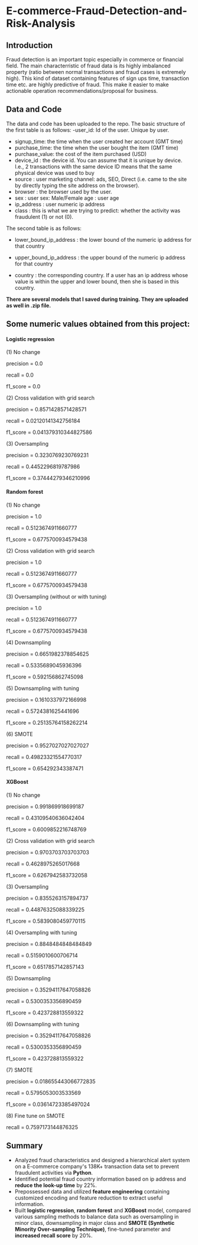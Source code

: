 # E-commerce-Fraud-Detection-and-Risk-Analysis

## Introduction
Fraud detection is an important topic especially in commerce or financial field. The main characterristic of fraud data is its highly imbalanced property (ratio between normal transactions and fraud cases is extremely high). This kind of dataset containing features of sign ups time, transaction time etc. are highly predictive of fraud. This make it easier to make actionable operation recommendations/proposal for business.

## Data and Code
The data and code has been uploaded to the repo. The basic structure of the first table is as follows: 
-user_id: Id of the user. Unique by user.
- signup_time: the time when the user created her account (GMT time)
- purchase_time: the time when the user bought the item (GMT time)
- purchase_value: the cost of the item purchased (USD)
- device_id : the device id. You can assume that it is unique by device. I.e., 2 transactions with the same device ID means that the same physical device was used to buy
- source : user marketing channel: ads, SEO, Direct (i.e. came to the site by directly typing the site address on the browser).
- browser : the browser used by the user.
- sex : user sex: Male/Female age : user age
- ip_address : user numeric ip address
- class : this is what we are trying to predict: whether the activity was fraudulent (1) or not (0).

The second table is as follows:

- lower_bound_ip_address : the lower bound of the numeric ip address for that country

- upper_bound_ip_address : the upper bound of the numeric ip address for that country

- country : the corresponding country. If a user has an ip address whose value is within the upper and lower bound, then she is based in this country.

**There are several models that I saved during training. They are uploaded as well in .zip file.**

## Some numeric values obtained from this project:
#### Logistic regression
(1) No change

precision = 0.0

recall = 0.0

f1_score = 0.0

(2) Cross validation with grid search

precision = 0.8571428571428571

recall = 0.02120141342756184

f1_score = 0.041379310344827586

(3) Oversampling

precision = 0.3230769230769231

recall = 0.4452296819787986

f1_score = 0.37444279346210996

#### Random forest
(1) No change

precision = 1.0

recall = 0.5123674911660777

f1_score = 0.6775700934579438

(2) Cross validation with grid search

precision = 1.0

recall = 0.5123674911660777

f1_score = 0.6775700934579438

(3) Oversampling (without or with tuning)

precision = 1.0

recall = 0.5123674911660777

f1_score = 0.6775700934579438

(4) Downsampling

precision = 0.6651982378854625

recall = 0.5335689045936396

f1_score = 0.592156862745098

(5) Downsampling with tuning

precision = 0.1610337972166998

recall = 0.5724381625441696

f1_score = 0.25135764158262214

(6) SMOTE

precision = 0.9527027027027027

recall = 0.49823321554770317

f1_score = 0.654292343387471

#### XGBoost
(1) No change

precision = 0.991869918699187

recall = 0.43109540636042404

f1_score = 0.6009852216748769

(2) Cross validation with grid search

precision = 0.9703703703703703

recall = 0.4628975265017668

f1_score = 0.6267942583732058

(3) Oversampling

precision = 0.8355263157894737

recall = 0.44876325088339225

f1_score = 0.5839080459770115

(4) Oversampling with tuning

precision = 0.8848484848484849

recall = 0.5159010600706714

f1_score = 0.6517857142857143

(5) Downsampling 

precision = 0.35294117647058826

recall = 0.5300353356890459

f1_score = 0.423728813559322

(6) Downsampling with tuning

precision = 0.35294117647058826

recall = 0.5300353356890459

f1_score = 0.423728813559322

(7) SMOTE

precision = 0.018655443066772835

recall = 0.5795053003533569

f1_score = 0.03614723385497024

(8) Fine tune on SMOTE

recall = 0.7597173144876325

## Summary
- Analyzed fraud characteristics and designed a hierarchical alert system on a E-commerce company's 138K+ transaction data set to prevent fraudulent activities via **Python**.
- Identified potential fraud country information based on ip address and **reduce the look-up time** by 22%.
- Prepossessed data and utilized **feature engineering** containing customized encoding and feature reduction to extract useful information. 
- Built **logistic regression**, **random forest** and **XGBoost** model, compared various sampling methods to balance data such as oversampling in minor class, downsampling in major class and **SMOTE (Synthetic Minority Over-sampling Technique)**, fine-tuned parameter and **increased recall score** by 20%.
